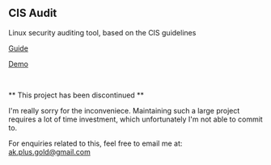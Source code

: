 ## CIS Audit

Linux security auditing tool, based on the CIS guidelines

[Guide](https://docs.google.com/document/d/1QxvkZuOQgwzyXdA9Nb6aITuvz7C9jZZgF5fZL_271ow/edit?usp=sharing)

[Demo](https://www.dropbox.com/scl/fi/rtc4mgs4a2avlx849x6od/cis_presentation_demo.mp4?rlkey=babrafdsn52vm5u206y2z09w2&dl=0)


</br>

** This project has been discontinued ** 

I'm really sorry for the inconveniece. Maintaining such a large project requires a lot of time investment,
which unfortunately I'm not able to commit to. 

For enquiries related to this, feel free to email me at:  ak.plus.gold@gmail.com
